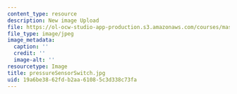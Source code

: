 ```yaml
---
content_type: resource
description: New image Upload
file: https://ol-ocw-studio-app-production.s3.amazonaws.com/courses/mas-962-special-topics-new-textiles-spring-2010/19a6be3862fdb2aa61085c3d338c73fa_pressureSensorSwitch.jpg
file_type: image/jpeg
image_metadata:
  caption: ''
  credit: ''
  image-alt: ''
resourcetype: Image
title: pressureSensorSwitch.jpg
uid: 19a6be38-62fd-b2aa-6108-5c3d338c73fa
---
```

